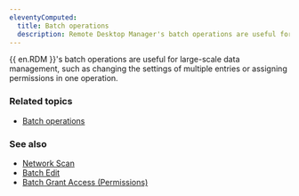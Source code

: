```yaml
---
eleventyComputed:
  title: Batch operations
  description: Remote Desktop Manager's batch operations are useful for large-scale data management, such as changing the settings of multiple entries or assigning permissions in one operation.
---
```


{{ en.RDM }}'s batch operations are useful for large-scale data management, such as changing the settings of multiple entries or assigning permissions in one operation.

### Related topics  

* [Batch operations](https://docs.devolutions.net/rdm/windows/commands/edit/batch/batch-edit/#batch-edit-options)

### See also  

* [Network Scan](https://docs.devolutions.net/rdm/windows/commands/file/import/network-scan/)  
* [Batch Edit](https://docs.devolutions.net/rdm/windows/commands/edit/batch/batch-edit/#batch-edit-options)  
* [Batch Grant Access (Permissions)](https://docs.devolutions.net/rdm/windows/commands/administration/settings/system-settings/vault-management/batch-grant-access/)